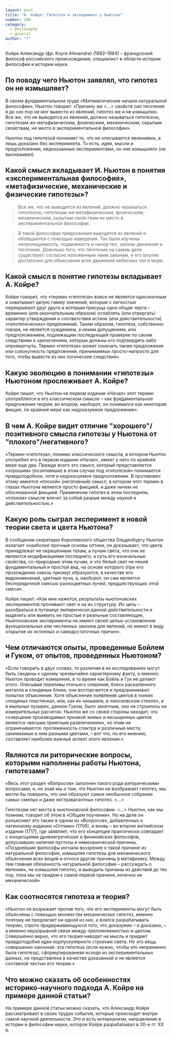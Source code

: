 ```yaml
---
layout: post
title: "А. Койре: Гипотеза и эксперимент у Ньютона"
number: 100
category:
  - philosophy
  - general
author: "?"
---
```


Койре Александр (фр. Koyrе Alexandre) (1892–1964) – французский философ российского происхождения, специалист в области истории философии и истории науки.

## По поводу чего Ньютон заявлял, что гипотез он не измышляет?
В своем фундаментальном труде «Математические начала натуральной философии», Ньютон говорит: «Причину же <…> свойств сил тяготения я до сих пор не мог вывести из явлений, гипотез же я не измышляю. Все же, что не выводится из явлений, должно называться гипотезою, гипотезам же метафизическим, физическим, механическим, скрытым свойствам, не место в экспериментальной философии».

Ньютон под гипотезой понимает то, что не описывается явлениями, а лишь доказано без эксперимента. То есть, идеи, мысли и предположения, недоказанные экспериментами, он «не измышлял» (не высказывал).

## Какой смысл вкладывает И. Ньютон в понятия «экспериментальная философия», «метафизические, механические и физические гипотезы»?
> Все же, что не выводится из явлений, должно называться гипотезою, гипотезам же метафизическим, физическим, механическим, скрытым свойствам не место в экспериментальной философии.

> В такой философии предложения выводятся из явлений и обобщаются с помощью наведения. Так были изучены непроницаемость, подвижность и напор тел, законы движения и тяготения. Довольно того, что тяготение на самом деле существует, согласно изложенным нами законам, и его вполне достаточно для объяснения всех движений небесных тел и моря.

## Какой смысл в понятие гипотезы вкладывает А. Койре?
Койре говорит, что «термин «гипотеза» вовсе не является однозначным и охватывает целую гамму значений, которые с легкостью перекрывают друг друга и которым присуща одна общая черта – временно (или окончательным образом) ослаблять (или отвергать) характер утверждения и соответствия истине (или действительности) «гипотетических» предложений. Таким образом, гипотеза, собственно говоря, не является суждением, а неким допущением, или предположением, подлежащим последующей проверке по своим следствиям и заключениям, которые должны его подтвердить либо опровергнуть. Термин «гипотеза» может означать также предложение или совокупность предложений, принимаемых просто-напросто для того, чтобы вывести из них логические следствия».

## Какую эволюцию в понимании «гипотезы» Ньютоном прослеживает А. Койре?
Койре пишет, что Ньютон «в первом издании «Начал» этот термин употреблялся в его классическом смысле – как фундаментальное предложение теории; во втором, наоборот, он понимался как некоторая фикция, по крайней мере как недоказуемое предложение».

## В чем А. Койре видит отличие "хорошего"/позитивного смысла гипотезы у Ньютона от "плохого"/негативного?
«Термин «гипотеза», помимо классического смысла, в котором Ньютон употребил его в первом издании «Начал», имеет у него по крайней мере еще два. Прежде всего это смысл, который представляется «хорошим» (позитивным) в этом случае под «гипотезой» понимается правдоподобное, хотя и недоказуемое предположение. В противовес этому имеется «плохой» (негативный) смысл, в котором этот термин в глазах Ньютона является просто фикцией, и даже ничем не обоснованной фикцией. Применение гипотез в этом последнем, «плохом» смысле влечет за собой разрыв между наукой и действительностью.»

## Какую роль сыграл эксперимент в новой теории света и цвета Ньютона?
В сообщении секретарю Королевского общества Ольденбургу Ньютон излагает «наиболее прочные основы оптики, он доказывает, что цвета принадлежат не окрашенным телам, а лучам света, что они не являются модификациями последнего, а суть его изначальные свойства, со-природные этим лучам, и что белый свет не некий фундаментальный и простой вид, на основе которого (при его прохождении сквозь призму) образуются, в качестве его видоизменений, цветные лучи, а, наоборот, он сам является беспорядочной смесью разноцветных лучей, предшествующих этой смеси».

Койре пишет: «Как мне кажется, результаты ньютоновских экспериментов проливают свет и на их структуру. Их цель – разобраться в путанице эмпирически данной действительности и выделить или выявить ее простые и реальные составляющие, Ньютоновские эксперименты не имеют своей целью установление функциональных или численных законов для явлений, но имеют в виду открытие их истинных и самодостаточных причин».

## Чем отличаются опыты, проведенные Бойлем и Гуком, от опытов, проведенных Ньютоном?
«Если говорить в двух словах, то различия в их исследованиях могут быть сведены к одному чрезвычайно характерному факту, а именно: Ньютон проводит измерения, в то время как Бойль и Гук не делают этого. Описывая переливы птичьего оперения, блеск раскаленного металла и слюдяные блики, они восторгаются и предпринимают попытки объяснения. Хотя объяснение появления цветов в тонких слюдяных пластинках, или, как их называли, в «московском стекле», и в мыльных пузырях, данное Гуком, было занятным, оно не строилось на измерительных расчетах.
Ньютон же со своей стороны находит, что созерцание производимых призмой живых и насыщенных цветов является «весьма приятным развлечением», но этим не ограничивается: протяженность спектра и различные места, занимаемые в нем разными цветами, – вот что, по его мнению, составляет наиболее важный аспект этого явления.»

## Являются ли риторические вопросы, которыми наполнены работы Ньютона, гипотезами?
«Весь этот раздел «Вопросов» заполнен такого рода риторическими вопросами, и, не знай мы о том, что Ньютон не воображает гипотез, мы могли бы поверить, что они образуют самое необычное собрание самых смелых и даже экстравагантных гипотез. <...>

Гипотезам нет места в ньютоновской философии. <...> Ньютон, как мы помним, говорит об этом в «Общем поучении». Но на деле он разъясняет это также в одном из «Вопросов», добавленных к латинскому изданию «Оптики» (1706), и вновь – во втором английском издании (1717), где заявляет, что его концепция практически совпадает с концепциями древнегреческих и финикийских философов, допускавших наличие пустоты и немеханической причины. «Позднейшие философы изгнали воззрение о такой причине из натуральной философии, измышляя гипотезы для механического объяснения всех вещей и относя другие причины в метафизику. Между тем главная обязанность натуральной философии – рассуждать о явлениях, не измышляя гипотез, и выводить причины из действий до тех пор, пока мы не придем к самой первой причине, конечно не механической»

## Как соотносятся гипотеза и теория?
«Ньютон не возражает против того, что его эксперименты могут быть объяснены с помощью множества механических гипотез, именно поэтому не предлагает ни одной из них, а взялся разрабатывать теорию, строго придерживающуюся того, что доказуемо – и доказано, – а именно неразрывной связи между преломляемостью и цветом. Совершенно верно, что его теория наводит на мысль и придает правдоподобие идее корпускулярного строения света. Но это вещь совершенно законная: эта гипотеза (если нужно, чтобы это непременно была гипотеза), сформулированная исходя из экспериментальных данных, не представлена в качестве доказанной и не является составной частью его теории.»

## Что можно сказать об особенностях историко-научного подхода А. Койре на примере данной статьи?
На примере данной статьи можно сказать, что Александр Койре рассматривает в своих трудах события, которые происходят внутри самой научной деятельности. Это и есть интернализм, направление в истории и философии науки, которое Койре разрабатывал в 30-е гг. XX в.
